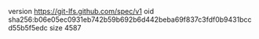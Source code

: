 version https://git-lfs.github.com/spec/v1
oid sha256:b06e05ec0931eb742b59b692b6d442beba69f837c3fdf0b9431bccd55b5f5edc
size 4587
